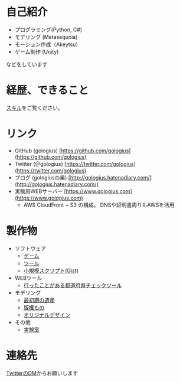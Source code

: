 # 自己紹介
* プログラミング(Python, C#)
* モデリング (Metasequoia)
* モーション作成（Akeytsu）
* ゲーム制作 (Unity)

などをしています

# 経歴、できること
[スキル](skill.md)をご覧ください。

# リンク
* GitHub (gologius) [https://github.com/gologius](https://github.com/gologius)
* Twitter (＠gologius) [https://twitter.com/gologius](https://twitter.com/gologius)
* ブログ (gologiusの巣) [http://gologius.hatenadiary.com/](http://gologius.hatenadiary.com/)
* 実験用WEBサーバー  [https://www.gologius.com](https://www.gologius.com)
	* AWS CloudFront + S3 の構成。 DNSや証明書周りもAWSを活用

# 製作物
* ソフトウェア
  * [ゲーム](game.md)
  * [ツール](tool.md)
  * [小規模スクリプト(Gist)](https://gist.github.com/gologius)
* WEBツール
  * [行ったことがある都道府県チェックツール](/japan_map/index.html)
* モデリング
  * [最初期の遺産](model_gallery_old.md)
  * [版権もの](model_gallery_copy.md)
  * [オリジナルデザイン](model_gallery_original.md)
* その他
  * [実験室](test.md)

# 連絡先
 [TwitterのDM](https://twitter.com/gologius)からお願いします
